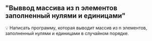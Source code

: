 ## "Выввод массива из n элементов заполненный нулями и единицами"

💡 Написать программу, которая выводит массив из n элементов, заполненный нулями и единицами в случайном порядке.